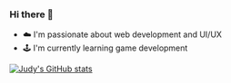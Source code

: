 ### Hi there 👋
- ☁️ I'm passionate about web development and UI/UX 
- 🕹 I'm currently learning game development

[![Judy's GitHub stats](https://github-readme-stats.vercel.app/api?username=judy-n&theme=dracula)](https://github.com/anuraghazra/github-readme-stats)
<!--
**judy-n/judy-n** is a ✨ _special_ ✨ repository because its `README.md` (this file) appears on your GitHub profile.

Here are some ideas to get you started:

- 🔭 I’m currently working on ...
- 🌱 I’m currently learning ...
- 👯 I’m looking to collaborate on ...
- 🤔 I’m looking for help with ...
- 💬 Ask me about ...
- 📫 How to reach me: ...
- 😄 Pronouns: ...
- ⚡ Fun fact: ...
-->
